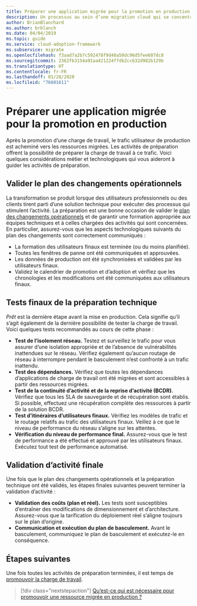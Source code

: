 ```yaml
---
title: Préparer une application migrée pour la promotion en production
description: Un processus au sein d’une migration cloud qui se concentre sur les tâches de migration des charges de travail vers le cloud.
author: BrianBlanchard
ms.author: brblanch
ms.date: 04/04/2019
ms.topic: guide
ms.service: cloud-adoption-framework
ms.subservice: migrate
ms.openlocfilehash: f3aad7a2b7c592478f9d48a50dc96d5fee607dc8
ms.sourcegitcommit: 2362fb3154a91aa421224ffdb2cc632d982b129b
ms.translationtype: HT
ms.contentlocale: fr-FR
ms.lasthandoff: 01/28/2020
ms.locfileid: "76801611"
---
```

# <a name="prepare-a-migrated-application-for-production-promotion"></a>Préparer une application migrée pour la promotion en production

Après la promotion d’une charge de travail, le trafic utilisateur de production est acheminé vers les ressources migrées. Les activités de préparation offrent la possibilité de préparer la charge de travail à ce trafic. Voici quelques considérations métier et technologiques qui vous aideront à guider les activités de préparation.

## <a name="validate-the-business-change-plan"></a>Valider le plan des changements opérationnels

La transformation se produit lorsque des utilisateurs professionnels ou des clients tirent parti d’une solution technique pour exécuter des processus qui stimulent l’activité. La préparation est une bonne occasion de valider le [plan des changements opérationnels](./business-change-plan.md) et de garantir une formation appropriée aux équipes techniques et à celles chargées des activités qui sont concernées. En particulier, assurez-vous que les aspects technologiques suivants du plan des changements sont correctement communiqués :

- La formation des utilisateurs finaux est terminée (ou du moins planifiée).
- Toutes les fenêtres de panne ont été communiquées et approuvées.
- Les données de production ont été synchronisées et validées par les utilisateurs finaux.
- Validez le calendrier de promotion et d’adoption et vérifiez que les chronologies et les modifications ont été communiquées aux utilisateurs finaux.

## <a name="final-technical-readiness-tests"></a>Tests finaux de la préparation technique

*Prêt* est la dernière étape avant la mise en production. Cela signifie qu’il s’agit également de la dernière possibilité de tester la charge de travail. Voici quelques tests recommandés au cours de cette phase :

- **Test de l’isolement réseau.** Testez et surveillez le trafic pour vous assurer d’une isolation appropriée et de l’absence de vulnérabilités inattendues sur le réseau. Vérifiez également qu’aucun routage de réseau à interrompre pendant le basculement n’est confronté à un trafic inattendu.
- **Test des dépendances.** Vérifiez que toutes les dépendances d’applications de charge de travail ont été migrées et sont accessibles à partir des ressources migrées.
- **Test de la continuité d’activité et de la reprise d’activité (BCDR).** Vérifiez que tous les SLA de sauvegarde et de récupération sont établis. Si possible, effectuez une récupération complète des ressources à partir de la solution BCDR.
- **Test d’itinéraires d’utilisateurs finaux.** Vérifiez les modèles de trafic et le routage relatifs au trafic des utilisateurs finaux. Veillez à ce que le niveau de performance du réseau s’aligne sur les attentes.
- **Vérification du niveau de performance final.** Assurez-vous que le test de performance a été effectué et approuvé par les utilisateurs finaux. Exécutez tout test de performance automatisé.

## <a name="final-business-validation"></a>Validation d’activité finale

Une fois que le plan des changements opérationnels et la préparation technique ont été validés, les étapes finales suivantes peuvent terminer la validation d’activité :

- **Validation des coûts (plan et réel).** Les tests sont susceptibles d’entraîner des modifications de dimensionnement et d’architecture. Assurez-vous que la tarification du déploiement réel s’aligne toujours sur le plan d’origine.
- **Communication et exécution du plan de basculement.** Avant le basculement, communiquez le plan de basculement et exécutez-le en conséquence.

## <a name="next-steps"></a>Étapes suivantes

Une fois toutes les activités de préparation terminées, il est temps de [promouvoir la charge de travail](./promote.md).

> [!div class="nextstepaction"]
> [Qu’est-ce qui est nécessaire pour promouvoir une ressource migrée en production ?](./promote.md)
